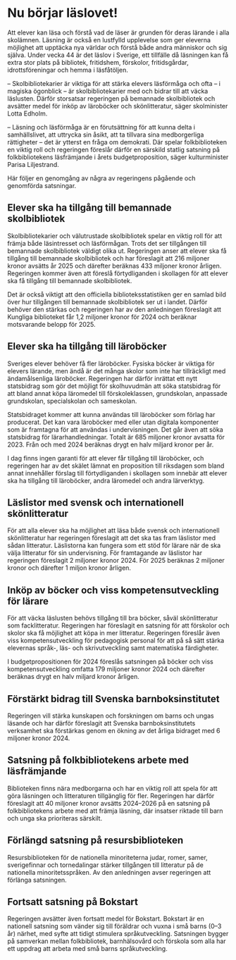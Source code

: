 # Nu börjar läslovet!

Att elever kan läsa och förstå vad de läser är grunden för deras lärande i alla skolämnen. Läsning är också en lustfylld upplevelse som ger eleverna möjlighet att upptäcka nya världar och förstå både andra människor och sig själva. Under vecka 44 är det läslov i Sverige, ett tillfälle då läsningen kan få extra stor plats på bibliotek, fritidshem, förskolor, fritidsgårdar, idrottsföreningar och hemma i läsfåtöljen.


– Skolbibliotekarier är viktiga för att stärka elevers läsförmåga och ofta – i magiska ögonblick – är skolbibliotekarier med och bidrar till att väcka läslusten. Därför storsatsar regeringen på bemannade skolbibliotek och avsätter medel för inköp av läroböcker och skönlitteratur, säger skolminister Lotta Edholm.

– Läsning och läsförmåga är en förutsättning för att kunna delta i samhällslivet, att uttrycka sin åsikt, att ta tillvara sina medborgerliga rättigheter – det är ytterst en fråga om demokrati. Där spelar folkbiblioteken en viktig roll och regeringen föreslår därför en särskild statlig satsning på folkbibliotekens läsfrämjande i årets budgetproposition, säger kulturminister Parisa Liljestrand.

Här följer en genomgång av några av regeringens pågående och genomförda satsningar.

## Elever ska ha tillgång till bemannade skolbibliotek

Skolbibliotekarier och välutrustade skolbibliotek spelar en viktig roll för att främja både läsintresset och läsförmågan. Trots det ser tillgången till bemannade skolbibliotek väldigt olika ut. Regeringen anser att elever ska få tillgång till bemannade skolbibliotek och har föreslagit att 216 miljoner kronor avsätts år 2025 och därefter beräknas 433 miljoner kronor årligen. Regeringen kommer även att föreslå förtydliganden i skollagen för att elever ska få tillgång till bemannade skolbibliotek.

Det är också viktigt att den officiella biblioteksstatistiken ger en samlad bild över hur tillgången till bemannade skolbibliotek ser ut i landet. Därför behöver den stärkas och regeringen har av den anledningen föreslagit att Kungliga biblioteket får 1,2 miljoner kronor för 2024 och beräknar motsvarande belopp för 2025\.

## Elever ska ha tillgång till läroböcker

Sveriges elever behöver få fler läroböcker. Fysiska böcker är viktiga för elevers lärande, men ändå är det många skolor som inte har tillräckligt med ändamålsenliga läroböcker. Regeringen har därför inrättat ett nytt statsbidrag som gör det möjligt för skolhuvudmän att söka statsbidrag för att bland annat köpa läromedel till förskoleklassen, grundskolan, anpassade grundskolan, specialskolan och sameskolan.

Statsbidraget kommer att kunna användas till läroböcker som förlag har producerat. Det kan vara läroböcker med eller utan digitala komponenter som är framtagna för att användas i undervisningen. Det går även att söka statsbidrag för lärarhandledningar. Totalt är 685 miljoner kronor avsatta för 2023\. Från och med 2024 beräknas drygt en halv miljard kronor per år.

I dag finns ingen garanti för att elever får tillgång till läroböcker, och regeringen har av det skälet lämnat en proposition till riksdagen som bland annat innehåller förslag till förtydliganden i skollagen som innebär att elever ska ha tillgång till läroböcker, andra läromedel och andra lärverktyg.

## Läslistor med svensk och internationell skönlitteratur

För att alla elever ska ha möjlighet att läsa både svensk och internationell skönlitteratur har regeringen föreslagit att det ska tas fram läslistor med sådan litteratur. Läslistorna kan fungera som ett stöd för lärare när de ska välja litteratur för sin undervisning. För framtagande av läslistor har regeringen föreslagit 2 miljoner kronor 2024\. För 2025 beräknas 2 miljoner kronor och därefter 1 miljon kronor årligen.

## Inköp av böcker och viss kompetensutveckling för lärare

För att väcka läslusten behövs tillgång till bra böcker, såväl skönlitteratur som facklitteratur. Regeringen har föreslagit en satsning för att förskolor och skolor ska få möjlighet att köpa in mer litteratur. Regeringen föreslår även viss kompetensutveckling för pedagogisk personal för att på så sätt stärka elevernas språk\-, läs\- och skrivutveckling samt matematiska färdigheter.

I budgetpropositionen för 2024 föreslås satsningen på böcker och viss kompetensutveckling omfatta 179 miljoner kronor 2024 och därefter beräknas drygt en halv miljard kronor årligen.

## Förstärkt bidrag till Svenska barnboksinstitutet

Regeringen vill stärka kunskapen och forskningen om barns och ungas läsande och har därför föreslagit att Svenska barnboksinstitutets verksamhet ska förstärkas genom en ökning av det årliga bidraget med 6 miljoner kronor 2024\.

## Satsning på folkbibliotekens arbete med läsfrämjande

Biblioteken finns nära medborgarna och har en viktig roll att spela för att göra läsningen och litteraturen tillgänglig för fler. Regeringen har därför föreslagit att 40 miljoner kronor avsätts 2024–2026 på en satsning på folkbibliotekens arbete med att främja läsning, där insatser riktade till barn och unga ska prioriteras särskilt.

## Förlängd satsning på resursbiblioteken

Resursbiblioteken för de nationella minoriteterna judar, romer, samer, sverigefinnar och tornedalingar stärker tillgången till litteratur på de nationella minoritetsspråken. Av den anledningen avser regeringen att förlänga satsningen.

## Fortsatt satsning på Bokstart

Regeringen avsätter även fortsatt medel för Bokstart. Bokstart är en nationell satsning som vänder sig till föräldrar och vuxna i små barns (0–3 år) närhet, med syfte att tidigt stimulera språkutveckling. Satsningen bygger på samverkan mellan folkbibliotek, barnhälsovård och förskola som alla har ett uppdrag att arbeta med små barns språkutveckling.

